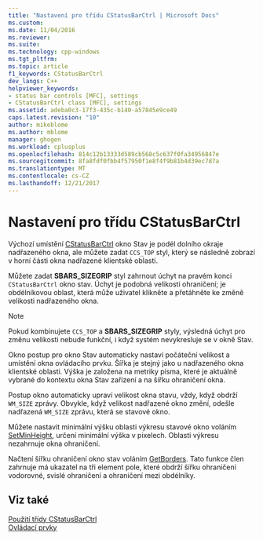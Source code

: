 ```yaml
---
title: "Nastavení pro třídu CStatusBarCtrl | Microsoft Docs"
ms.custom: 
ms.date: 11/04/2016
ms.reviewer: 
ms.suite: 
ms.technology: cpp-windows
ms.tgt_pltfrm: 
ms.topic: article
f1_keywords: CStatusBarCtrl
dev_langs: C++
helpviewer_keywords:
- status bar controls [MFC], settings
- CStatusBarCtrl class [MFC], settings
ms.assetid: adeba0c3-17f3-435c-b140-a57845e9ce49
caps.latest.revision: "10"
author: mikeblome
ms.author: mblome
manager: ghogen
ms.workload: cplusplus
ms.openlocfilehash: 814c12b13333d589cb568c5c637f0fa34956847e
ms.sourcegitcommit: 8fa8fdf0fbb4f57950f1e8f4f9b81b4d39ec7d7a
ms.translationtype: MT
ms.contentlocale: cs-CZ
ms.lasthandoff: 12/21/2017
---
```

# <a name="settings-for-the-cstatusbarctrl"></a>Nastavení pro třídu CStatusBarCtrl
Výchozí umístění [CStatusBarCtrl](../mfc/reference/cstatusbarctrl-class.md) okno Stav je podél dolního okraje nadřazeného okna, ale můžete zadat `CCS_TOP` styl, který se následně zobrazí v horní části okna nadřazené klientské oblasti.  
  
 Můžete zadat **SBARS_SIZEGRIP** styl zahrnout úchyt na pravém konci `CStatusBarCtrl` okno stav. Úchyt je podobná velikosti ohraničení; je obdélníkovou oblast, která může uživatel klikněte a přetáhněte ke změně velikosti nadřazeného okna.  
  
> [!NOTE]
>  Pokud kombinujete `CCS_TOP` a **SBARS_SIZEGRIP** styly, výsledná úchyt pro změnu velikosti nebude funkční, i když systém nevykresluje se v okně Stav.  
  
 Okno postup pro okno Stav automaticky nastaví počáteční velikost a umístění okna ovládacího prvku. Šířka je stejný jako u nadřazeného okna klientské oblasti. Výška je založena na metriky písma, které je aktuálně vybrané do kontextu okna Stav zařízení a na šířku ohraničení okna.  
  
 Postup okno automaticky upraví velikost okna stavu, vždy, když obdrží `WM_SIZE` zprávy. Obvykle, když velikost nadřazené okno změní, odešle nadřazená `WM_SIZE` zprávu, která se stavové okno.  
  
 Můžete nastavit minimální výšku oblasti výkresu stavové okno voláním [SetMinHeight](../mfc/reference/cstatusbarctrl-class.md#setminheight), určení minimální výška v pixelech. Oblasti výkresu nezahrnuje okna ohraničení.  
  
 Načtení šířku ohraničení okno stav voláním [GetBorders](../mfc/reference/cstatusbarctrl-class.md#getborders). Tato funkce člen zahrnuje má ukazatel na tři element pole, které obdrží šířku ohraničení vodorovné, svislé ohraničení a ohraničení mezi obdélníky.  
  
## <a name="see-also"></a>Viz také  
 [Použití třídy CStatusBarCtrl](../mfc/using-cstatusbarctrl.md)   
 [Ovládací prvky](../mfc/controls-mfc.md)

